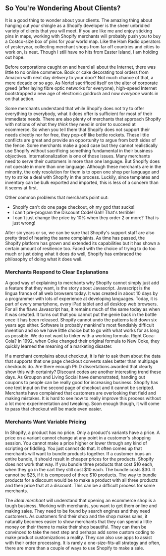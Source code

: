 ## So You're Wondering About Clients? ##

It is a good thing to wonder about your clients. The amazing thing about hanging out your shingle as a Shopify developer is the sheer unbridled variety of clients that you will meet. If you are like me and enjoy sticking pins in maps, working with Shopify merchants will probably push you to buy a Costco-size box of pins for your world map. Like the Ham Radio operators of yesteryear, collecting merchant shops from far off countries and cities to work on, is neat. Though I still have no hits from Easter Island, I am holding out hope. 

Before corporations caught on and heard all about the Internet, there was little to no online commerce. Book or cake decorating tool orders from Amazon with next day delivery to your door? Not much chance of that, a mere decade or so ago. As Nortel sacrificed itself on the alter of corporate greed (after laying fibre optic networks for everyone), high-speed Internet bootstrapped a new age of electronic goldrush and now *everyone* wants in on that action.

Some merchants understand that while Shopify does not try to offer everything to everybody, what it does offer is sufficient for most of their immediate needs. There are also plenty of merchants that approach Shopify with notions of what they *think* they need in order to succeed at ecommerce. So when you tell them that Shopify does not support their needs directly nor for free, they pop-off like bottle rockets. These little conflicts are great and provide an opportunity to argue from both sides of the fence. Some merchants make a good case but they cannot realistically use Shopify without sacrificing something fundamental in their business objectives. Internationalization is one of those issues. Many merchants need to serve their customers in more than one language. But Shopify does not operate in more than one language. Although these merchants are in the minority, the only resolution for them is to open one shop per language and try to strike a deal with Shopify in the process. Luckily, since templates and inventory can be bulk exported and imported, this is less of a concern than it seems at first.

Other common problems that merchants point out: 
- Shopify can't do one page checkout, oh my god that sucks!
- I can't pre-program the Discount Code! Gah! That's terrible!
- I can't just change the price by 10% when they order 2 or more? That is just wrong!

After six years or so, we can be sure that Shopify's support staff are also pretty tired of hearing the same complaints. As time has passed, the Shopify platform has grown and extended its capabilities but it has shown a certain amount of resilience too. Faced with the choice of trying to do too much or just doing what it does do well, Shopify has embraced the philosophy of doing what it does well. 

### Merchants Respond to Clear Explanations ###

A good way of explaining to merchants why Shopify cannot simply just add a feature that they want, is the story about Javascript. Javascript is the lingua franca of all web browsers today. It was created in about 10 days by a programmer with lots of experience at developing languages. Today, it is part of every smartphone, every iPad tablet and all desktop web browsers. For all the flaws Javascript has, it remains much of the same today as when it was created. It turns out that you cannot put the genie back in the bottle once it has been released. Shopify cannot undo the patterns laid down six years ago either. Software is probably mankind's most fiendishly difficult invention and so we have little choice but to go with what works for as long as possible. We do not want to tinker with a working formula. Right Coca-Cola? In 1992, when Coke changed their original formula to New Coke, they quickly learned the meaning of a marketing disaster. 

If a merchant complains about checkout, it is fair to ask them about the data that supports that one page checkout converts sales better than multipage checkouts do. Are there enough Ph.D dissertations awarded that clearly show this with certainty? Discount codes are another interesting trend these days. As Groupon and Living Social have demonstrated, handing out coupons to people can be really good for increasing business. Shopify has one text input on the second page of checkout and it cannot be scripted. Merchants have complained that customers are overlooking that field and making mistakes. It is hard to see how to really improve this process without a lot more experimentation and tweaking. Soon enough though, it will come to pass that checkout will be made even easier.

### Merchants Want Variable Pricing ###

In Shopify, a product has no price. Only a product's variants have a price. A price on a variant cannot change at any point in a customer's shopping session. You cannot make a price higher or lower through any kind of scripting or fiddling. You just cannot do that. It often comes up that merchants will want to bundle products together. If a customer buys an entire bundle, it should result in cheaper prices for the products. Shopify does not work that way. If you bundle three products that cost $10 each, when they go in the cart they still cost $10 each. The bundle costs $30. It cannot be $25, if it is composed of three $10 products. The way to bundle products for a discount would be to make a product with all three products and then price that at a discount. This can be a difficult process for some merchants.

The *ideal merchant* will understand that opening an ecommerce shop is a tough business. Working with merchants, you want to get them online and making sales. They need to be found by search engines and they need customers. As customers find their shop and the shop makes sales, it naturally becomes easier to show merchants that they can spend a little money on their theme to make their shop beautiful. They can then be convinced to take the next step and perhaps add some custom coding to make product customizations a reality. They can also use apps to assist with their order processing. It is rarely a one-size-fits-all strategy and often, there are more than a couple of ways to use Shopify to make a sale.
